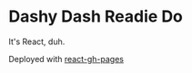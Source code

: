 # Dashy Dash Readie Do #

It's React, duh.

Deployed with [react-gh-pages](https://github.com/gitname/react-gh-pages)
